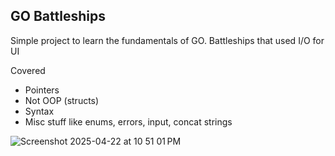 ## GO Battleships

Simple project to learn the fundamentals of GO. Battleships that used I/O for UI

Covered
- Pointers
- Not OOP (structs)
- Syntax
- Misc stuff like enums, errors, input, concat strings

![Screenshot 2025-04-22 at 10 51 01 PM](https://github.com/user-attachments/assets/d2f6d3b1-5b17-4fb2-9e1e-c8c5fffeef31)
